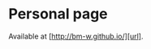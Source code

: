 # Personal page

Available at [http://bm-w.github.io/][url].

[url]: http://bm-w.github.io/ "Hello | Bastiaan Marinus van de Weerd"
